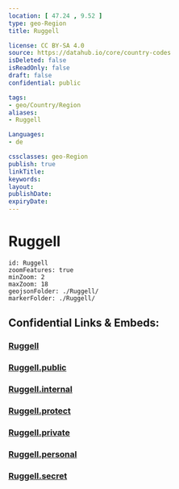 ```yaml
---
location: [ 47.24 , 9.52 ] 
type: geo-Region
title: Ruggell

license: CC BY-SA 4.0
source: https://datahub.io/core/country-codes
isDeleted: false
isReadOnly: false
draft: false
confidential: public

tags:
- geo/Country/Region
aliases:
- Ruggell

Languages:
- de

cssclasses: geo-Region
publish: true
linkTitle: 
keywords: 
layout: 
publishDate: 
expiryDate: 
---
```


# Ruggell

```leaflet
id: Ruggell
zoomFeatures: true 
minZoom: 2 
maxZoom: 18
geojsonFolder: ./Ruggell/
markerFolder: ./Ruggell/
```


## Confidential Links & Embeds: 

### [Ruggell](/_Standards/Earth/Continent/Europe/Europe~Central/Liechtenstein/Municipalities~Liechtenstein/Ruggell.md) 

### [Ruggell.public](/_public/Earth/Continent/Europe/Europe~Central/Liechtenstein/Municipalities~Liechtenstein/Ruggell.public.md) 

### [Ruggell.internal](/_internal/Earth/Continent/Europe/Europe~Central/Liechtenstein/Municipalities~Liechtenstein/Ruggell.internal.md) 

### [Ruggell.protect](/_protect/Earth/Continent/Europe/Europe~Central/Liechtenstein/Municipalities~Liechtenstein/Ruggell.protect.md) 

### [Ruggell.private](/_private/Earth/Continent/Europe/Europe~Central/Liechtenstein/Municipalities~Liechtenstein/Ruggell.private.md) 

### [Ruggell.personal](/_personal/Earth/Continent/Europe/Europe~Central/Liechtenstein/Municipalities~Liechtenstein/Ruggell.personal.md) 

### [Ruggell.secret](/_secret/Earth/Continent/Europe/Europe~Central/Liechtenstein/Municipalities~Liechtenstein/Ruggell.secret.md)

